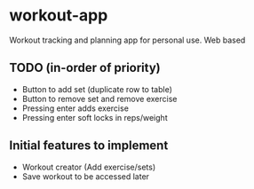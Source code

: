 # workout-app
Workout tracking and planning app for personal use. Web based
## TODO (in-order of priority)
- Button to add set (duplicate row to table)
- Button to remove set and remove exercise
- Pressing enter adds exercise
- Pressing enter soft locks in reps/weight

## Initial features to implement
- Workout creator (Add exercise/sets)
- Save workout to be accessed later


